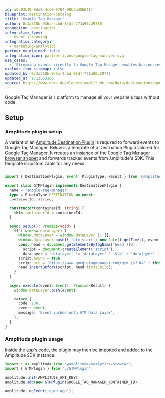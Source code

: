```yaml
---
id: a5a93b45-0da8-4ce6-9767-90b2a406641f
blueprint: destination-catalog
title: 'Google Tag Manager'
author: 0c3a318b-936a-4cbd-8fdf-771a90c297f0
connection: destination
integration_type:
  - event-streaming
integration_category:
  - marketing-analytics
partner_maintained: false
integration_icon: partner-icons/google-tag-manager.svg
use_cases:
  - 'Streaming events directly to Google Tag Manager enables businesses to leverage its advertising and analytics platform to track and measure website activity in real-time. This integration facilitates the seamless transmission of event data from various sources to Google Tag Manager, providing businesses with immediate access to actionable insights for optimizing their marketing strategies and improving user engagement.'
exclude_from_sitemap: false
updated_by: 0c3a318b-936a-4cbd-8fdf-771a90c297f0
updated_at: 1713563166
source: https://www.docs.developers.amplitude.com/data/destinations/google-tag-manager-event-streaming/
---
```

[Google Tag Manager](https://developers.google.com/tag-platform/tag-manager/) is a platform to manage all your website's tags without code.

## Setup

### Amplitude plugin setup

A variant of an [Amplitude Destination Plugin](/docs/sdks/sdk-plugins#destination-plugins) is required to forward events to Google Tag Manager. Below is a template of a Destination Plugin tailored for Google Tag Manager. It creates an instance of the 
Google Tag Manager [browser snippet](https://developers.google.com/tag-platform/tag-manager/web) and forwards tracked events from Amplitude's SDK. This template is customizable for any needs.

```ts

import { DestinationPlugin, Event, PluginType, Result } from '@amplitude/analytics-types';

export class GTMPlugin implements DestinationPlugin {
  name = 'google-tag-manager';
  type = PluginType.DESTINATION as const;
  containerId: string;

  constructor(containerId: string) {
    this.containerId = containerId;
  }

  async setup(): Promise<void> {
    if (!window.dataLayer) {
      window.dataLayer = window.dataLayer || [];
      window.dataLayer.push({ 'gtm.start': new Date().getTime(), event: 'gtm.js' });
      const head = document.getElementsByTagName('head')[0],
        script = document.createElement('script'),
        dataLayer = 'datalayer' != 'dataLayer' ? '&l=' + 'datalayer' : '';
      script.async = true;
      script.src = 'https://www.googletagmanager.com/gtm.js?id=' + this.containerId + dataLayer;
      head.insertBefore(script, head.firstChild);
    }
  }

  async execute(event: Event): Promise<Result> {
    window.dataLayer.push(event);

    return {
      code: 200,
      event: event,
      message: 'Event pushed onto GTM Data Layer',
    };
  }
}
```

### Amplitude plugin usage

Inside the app's code, the plugin may then be imported and added to the Amplitude SDK instance.

```ts
import * as amplitude from '@amplitude/analytics-browser';
import { GTMPlugin } from './GTMPlugin';

amplitude.init(AMPLITUDE_API_KEY);
amplitude.add(new GTMPlugin(GOOGLE_TAG_MANAGER_CONTAINER_ID));

amplitude.logEvent('open app');
```